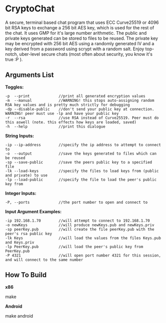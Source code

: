CryptoChat
==========

A secure, terminal based chat program that uses ECC Curve25519 or 4096 bit RSA keys to exchange a
256 bit AES key, which is used for the rest of the chat. It uses GMP for it's large number arithmetic. 
The public and private keys generated can be stored to files to be reused. The private key may be encrypted
with 256 bit AES using a randomly generated IV and a key derived from a password using scrypt with
a random salt. Enjoy top-notch, uber-level secure chats (most often about security, you know it's
true :P ).

Arguments List
--------------

**Toggles:**
```
-p	--print				//print all generated encryption values
-m	--manual			//WARNING! this stops auto-assigning random RSA key values and is pretty much strictly for debugging
-dp	--disable-public	//don't send your public key at connection. WARNING! peer must use -lp and have your public key
-r  --rsa				//use RSA instead of Curve25519. Peer must do this aswell (note. this effects how keys are loaded, saved)
-h	--help				//print this dialogue
```
**String Inputs:**
```
-ip	--ip-address		//specify the ip address to attempt to connect to
-o	--output			//save the keys generated to files which can be reused
-sp --save-public		//save the peers public key to a specified file
-lk	--load-keys			//specify the files to load keys from (public and private) to use
-lp	--load-public		//specify the file to load the peer's public key from
```

**Integer Inputs:**
 ```
-P, --ports				//the port number to open and connect to
```

**Input Argument Examples:**
```
-ip 192.168.1.70		//will attempt to connect to 192.168.1.70
-o newKeys				//will produce newKeys.pub and newKeys.priv
-sp peerKey.pub			//will create the file peerKey.pub with the peer's rsa public key
-lk Keys				//will load the values from the files Keys.pub and Keys.priv
-lp PeerKey.pub			//will load the peer's public key from PeerKey.pub
-P 4321					//will open port number 4321 for this session, and will connect to the same number
```

How To Build
------------
**x86**

make


**Android**

make android

